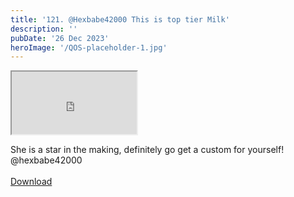 ```yaml
---
title: '121. @Hexbabe42000 This is top tier Milk'
description: ''
pubDate: '26 Dec 2023'
heroImage: '/QOS-placeholder-1.jpg'
---
```

<iframe src="https://drive.google.com/file/d/1UUuvy7ANKNuOSuWYYru9lA06UuCGao1A/preview" width="200" height="100" allow="autoplay" allowfullscreen="allowfullscreen"></iframe>

She is a star in the making, definitely go get a custom for yourself! @hexbabe42000
<br>
<br>
<a class="read_more" href="https://drive.google.com/file/d/1UUuvy7ANKNuOSuWYYru9lA06UuCGao1A/view?usp=sharing">Download</a>